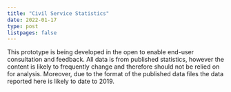 ```yaml
---
title: "Civil Service Statistics"
date: 2022-01-17
type: post
listpages: false
---
```


This prototype is being developed in the open to enable end-user consultation and feedback. All data is from published statistics, however the content is likely to frequently change and therefore should not be relied on for analysis. Moreover, due to the format of the published data files the data reported here is likely to date to 2019.